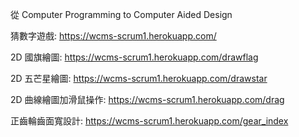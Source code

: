 從 Computer Programming to Computer Aided Design

猜數字遊戲: https://wcms-scrum1.herokuapp.com/

2D 國旗繪圖: https://wcms-scrum1.herokuapp.com/drawflag

2D 五芒星繪圖: https://wcms-scrum1.herokuapp.com/drawstar

2D 曲線繪圖加滑鼠操作: https://wcms-scrum1.herokuapp.com/drag

正齒輪齒面寬設計: https://wcms-scrum1.herokuapp.com/gear_index

